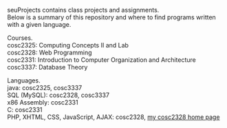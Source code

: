 seuProjects contains class projects and assignments.<br />
Below is a summary of this repository and where to find programs written with a given language.<br />

Courses.<br />
cosc2325:  Computing Concepts II and Lab<br />
cosc2328:  Web Programming<br />
cosc2331:  Introduction to Computer Organization and Architecture<br />
cosc3337:  Database Theory<br />

Languages.<br />
java:  cosc2325, cosc3337<br />
SQL (MySQL):  cosc2328, cosc3337<br />
x86 Assembly:  cosc2331<br />
C: cosc2331<br />
PHP, XHTML, CSS, JavaScript, AJAX:  cosc2328, <a href = 'http://www.cs.stedwards.edu/~khamilt2/cosc2328'> my cosc2328 home page</a>
